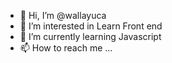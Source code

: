 - 👋 Hi, I’m @wallayuca
- 👀 I’m interested in Learn Front end
- 🌱 I’m currently learning Javascript
- 📫 How to reach me ...

<!---
wallayuca/wallayuca is a ✨ special ✨ repository because its `README.md` (this file) appears on your GitHub profile.
You can click the Preview link to take a look at your changes.
--->
